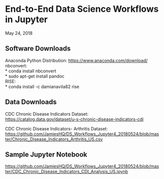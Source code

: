 # End-to-End Data Science Workflows in Jupyter
May 24, 2018  

## Software Downloads
Anaconda Python Distribution: https://www.anaconda.com/download/  
nbconvert:  
    * conda install nbconvert  
    * sudo apt-get install pandoc  
RISE:  
    * conda install -c damianavila82 rise  
    
## Data Downloads
CDC Chronic Disease Indicators Dataset: https://catalog.data.gov/dataset/u-s-chronic-disease-indicators-cdi

CDC Chronic Disease Indicators- Arthritis Dataset: https://github.com/JamiesHQ/DS_Workflows_Jupyter4_20180524/blob/master/Chronic_Disease_Indicators_Arthritis_US.csv

## Sample Jupyter Notebook  
https://github.com/JamiesHQ/DS_Workflows_Jupyter4_20180524/blob/master/CDC_Chronic_Disease_Indicators_CDI_Analysis_US.ipynb
